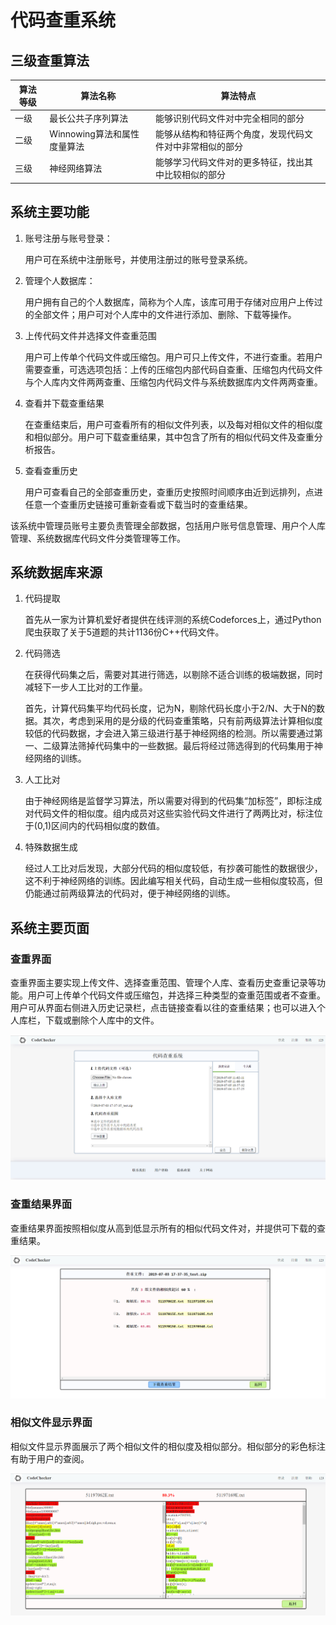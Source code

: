 # 代码查重系统

## 三级查重算法

| **算法等级** | **算法名称**                | **算法特点**                                             |
| ------------ | --------------------------- | -------------------------------------------------------- |
| 一级         | 最长公共子序列算法          | 能够识别代码文件对中完全相同的部分                       |
| 二级         | Winnowing算法和属性度量算法 | 能够从结构和特征两个角度，发现代码文件对中非常相似的部分 |
| 三级         | 神经网络算法                | 能够学习代码文件对的更多特征，找出其中比较相似的部分     |

## 系统主要功能

1. 账号注册与账号登录：

   用户可在系统中注册账号，并使用注册过的账号登录系统。

2. 管理个人数据库：

   用户拥有自己的个人数据库，简称为个人库，该库可用于存储对应用户上传过的全部文件；用户可对个人库中的文件进行添加、删除、下载等操作。  

3. 上传代码文件并选择文件查重范围

   用户可上传单个代码文件或压缩包。用户可只上传文件，不进行查重。若用户需要查重，可选选项包括：上传的压缩包内部代码自查重、压缩包内代码文件与个人库内文件两两查重、压缩包内代码文件与系统数据库内文件两两查重。

4. 查看并下载查重结果

   在查重结束后，用户可查看所有的相似文件列表，以及每对相似文件的相似度和相似部分。用户可下载查重结果，其中包含了所有的相似代码文件及查重分析报告。

5. 查看查重历史

   用户可查看自己的全部查重历史，查重历史按照时间顺序由近到远排列，点进任意一个查重历史链接可重新查看或下载当时的查重结果。

该系统中管理员账号主要负责管理全部数据，包括用户账号信息管理、用户个人库管理、系统数据库代码文件分类管理等工作。

## 系统数据库来源

1. 代码提取

   首先从一家为计算机爱好者提供在线评测的系统Codeforces上，通过Python爬虫获取了关于5道题的共计1136份C++代码文件。

2. 代码筛选

   在获得代码集之后，需要对其进行筛选，以剔除不适合训练的极端数据，同时减轻下一步人工比对的工作量。

   首先，计算代码集平均代码长度，记为N，剔除代码长度小于2/N、大于N的数据。其次，考虑到采用的是分级的代码查重策略，只有前两级算法计算相似度较低的代码数据，才会进入第三级进行基于神经网络的检测。所以需要通过第一、二级算法筛掉代码集中的一些数据。最后将经过筛选得到的代码集用于神经网络的训练。

3. 人工比对

   由于神经网络是监督学习算法，所以需要对得到的代码集“加标签”，即标注成对代码文件的相似度。组内成员对这些实验代码文件进行了两两比对，标注位于(0,1)区间内的代码相似度的数值。

4. 特殊数据生成

   经过人工比对后发现，大部分代码的相似度较低，有抄袭可能性的数据很少，这不利于神经网络的训练。因此编写相关代码，自动生成一些相似度较高，但仍能通过前两级算法的代码对，便于神经网络的训练。

## 系统主要页面

### 查重界面

查重界面主要实现上传文件、选择查重范围、管理个人库、查看历史查重记录等功能。用户可上传单个代码文件或压缩包，并选择三种类型的查重范围或者不查重。用户可从界面右侧进入历史记录栏，点击链接查看以往的查重结果；也可以进入个人库栏，下载或删除个人库中的文件。

![](img/查重页面.png)

### 查重结果界面

查重结果界面按照相似度从高到低显示所有的相似代码文件对，并提供可下载的查重结果。

![](img/查重结果页面.png)

### 相似文件显示界面

相似文件显示界面展示了两个相似文件的相似度及相似部分。相似部分的彩色标注有助于用户的查阅。

![](img/相似文件展示页面.png)